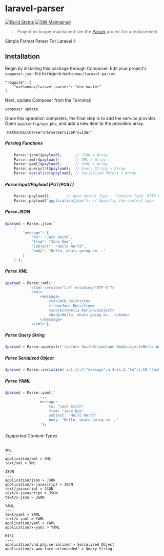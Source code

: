 laravel-parser
==============

[![Build Status](https://travis-ci.org/nathanmac/laravel-parser.svg?branch=master)](https://travis-ci.org/nathanmac/laravel-parser)
[![Still Maintained](http://stillmaintained.com/nathanmac/laravel-parser.png)](http://stillmaintained.com/nathanmac/laravel-parser)

> Project no longer maintained see the [Parser](https://github.com/nathanmac/Parser) project for a replacement.


Simple Format Parser For Laravel 4

Installation
------------

Begin by installing this package through Composer. Edit your project's `composer.json` file to require `Nathanmac/laravel-parser`.

	"require": {
		"nathanmac/laravel-parser": "dev-master"
	}

Next, update Composer from the Terminal:

    composer update

Once this operation completes, the final step is to add the service provider. Open `app/config/app.php`, and add a new item to the providers array.

    'Nathanmac\Parser\ParserServiceProvider'

##### Parsing Functions
```php
	Parse::json($payload);		// JSON > Array
	Parse::xml($payload);		// XML > Array
	Parse::yaml($payload);		// YAML > Array
	Parse::querystr($payload);	// Query String > Array
	Parse::serialize($payload);	// Serialized Object > Array
```

##### Parse Input/Payload (PUT/POST)
```php
	Parse::payload();		// Auto Detect Type - 'Content Type' HTTP Header
	Parse::payload('application/json');	// Specifiy the content type
```

##### Parse JSON
```php
$parsed = Parse::json('
	{
		"message": {
			"to": "Jack Smith",
			"from": "Jane Doe",
			"subject": "Hello World",
			"body": "Hello, whats going on..."
		}
	}');
```

##### Parse XML
```php
$parsed = Parse::xml('
			<?xml version="1.0" encoding="UTF-8"?>
			<xml>
				<message>
					<to>Jack Smith</to>
					<from>Jane Doe</from>
					<subject>Hello World</subject>
					<body>Hello, whats going on...</body>
				</message>
			</xml>');
```

##### Parse Query String
```php
$parsed = Parse::querystr('to=Jack Smith&from=Jane Doe&subject=Hello World&body=Hello, whats going on...');
```

##### Parse Serialized Object
```php
$parsed = Parse::serialize('a:1:{s:7:"message";a:4:{s:2:"to";s:10:"Jack Smith";s:4:"from";s:8:"Jane Doe";s:7:"subject";s:11:"Hello World";s:4:"body";s:24:"Hello, whats going on...";}}');
```

##### Parse YAML
```php
$parsed = Parse::yaml('
				---
				message: 
				    to: "Jack Smith"
				    from: "Jane Doe"
				    subject: "Hello World"
				    body: "Hello, whats going on..."
				');
```

###### Supported Content-Types
```
XML
---
application/xml > XML
text/xml > XML

JSON
----
application/json > JSON
application/x-javascript > JSON
text/javascript > JSON
text/x-javascript > JSON
text/x-json > JSON

YAML
----
text/yaml > YAML
text/x-yaml > YAML
application/yaml > YAML
application/x-yaml > YAML

MISC
----
application/vnd.php.serialized > Serialized Object
application/x-www-form-urlencoded' > Query String
```

